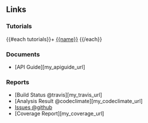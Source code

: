 Links
------

### Tutorials

{{#each tutorials}}+ [{{name}}]({{{url}}})
{{/each}}

### Documents

+ [API Guide][my_apiguide_url]

### Reports

+ [Build Status @travis][my_travis_url]
+ [Analysis Result @codeclimate][my_codeclimate_url]
+ [Issues @github]({{pkg.bugs.url}})
+ [Coverage Report][my_coverage_url]
